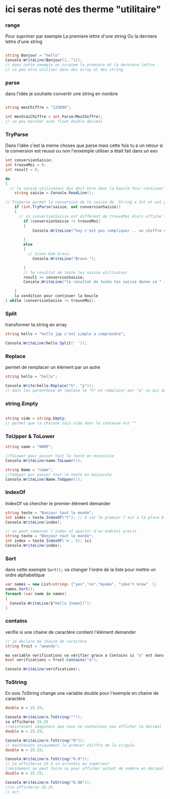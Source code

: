 # ici seras noté des therme "utilitaire" 


### range 

Pour suprimer par exemple La premiere lettre d'une string Ou la derniere lettre d'une string 

```cs

string Bonjour = "hello"
Console.WriteLine(Bonjour[1..^1]);
// dans cette exemple on surpime la premiere et la derniere lettre 
// sa peu etre utiliser dans des array et des string 

```
### parse 

dans l'idée je souhaite convertir une string en nombre 

```cs 

string mesChiffre = "125896";

int mesVraiChiffre = int.Parse(MesChiffre);
// sa peu marcher avec float double decimal 
```

### TryParse

Dans l'idée  c'est la meme choses que parse mais cette fois tu a un retour si la conversion est reussi ou non 
l'enxemple utiliser a était fait dans un exo 
```cs
int conversionSaisie;
int trouveMoi = 0;
int result = 0;

do
{
  // la saisie utilisateur Qui doit etre dans la boucle Pour continuer la saisie utilisateur 
    string saisie = Console.ReadLine();

// Tryparse permet la conversion de la saisie de  String a Int et out peut renvoyer true ou false et fait le resultat demander.
    if (int.TryParse(saisie, out conversionSaisie))
    {
      // si conversionSaisie est différent de trouveMoi Alors affiche la Console 
        if (conversionSaisie != trouveMoi)
        {
            Console.WriteLine("hey c'est pas compliquer .. un chiffre entre 0 et 9 ");

        }
        else
        {
          // Sinon bah bravo.
            Console.WriteLine("Bravo.");

        }
        // le resultat de toute les saisie utilisateur 
        result += conversionSaisie;
        Console.WriteLine("le resultat de toute tes saisie donne sa " + result);

    }
    la condition pour continuer la boucle 
} while (conversionSaisie != trouveMoi);


```
### Split 

transformer ta string en array 

```cs
string hello = "hello jpp c'est simple a comprendre";

Console.WriteLine(hello.Split(' '));

```

### Replace 

permet de remplacer un élément par un autre 

```cs
string hello = "hello";

Console.Write(hello.Replace("h", "p"));
// dans les parenthese de replace le "h" et remplacer par "p" ce qui donne "pello"
```

### string.Empty 

```cs

string vide = string.Empty;
// permet que la chainne sois vide donc le contenue est "" 

```

### ToUpper & ToLower

```cs
string name = "NAME";

//ToLower pour passer tout le texte en minuscule 
Console.WriteLine(name.ToLower());

string Name = "name";
//ToUpper pur passer tout le texte en majuscule
Console.WriteLine(Name.ToUpper());
```

### IndexOf

IndexOf va chercher le premier élément demander 
```cs
string texte = "Bonjour tout le monde";
int index = texte.IndexOf("t"); // 8 car le premier T est a la place 8
Console.WriteLine(index);

// on peut comencer l'index of apartir d'un endroit precis 
string texte = "Bonjour tout le monde";
int index = texte.IndexOf('o', 5); ici 
Console.WriteLine(index);
```


### Sort

dans cette exemple ``Sort();`` va changer l'ordre de la liste pour mettre un ordre alphabetique 
```cs
var names = new List<string> {"yes","no","myabe", "idon't know"  };
names.Sort();
foreach (var name in names)
{
  Console.WriteLine($"Hello {name}!");
}
```

### contains 
verifie si une chaine de caractère contient l'élément demander 

```cs
// je declare ma chaine de caractère 
string fruit = "amande";

ma variable verifications va vérifier grace a Contains si "a" est dans la chaine de caractère de la variable "fruit"
bool verifications = fruit.Contains("a");

Console.WriteLine(verifications);
```

### ToString
En sois ToString change une variable double pour l'exemple en chaine de caractère 

```cs
double n = 25.25; 

Console.WriteLine(n.ToString(""));
sa afficheras 25.25
//maintenant imaginons que nous ne souhaitons pas afficher la décimal
double n = 25.25; 

Console.WriteLine(n.ToString("0"));
// maintenant uniquement le premier chiffre de la virgule 
double n = 25.25; 

Console.WriteLine(n.ToString("0.0"));
// Sa afficheras 25.3 sa arrondis au supérieur 
//évidament on peut faire sa pour afficher autant de nombre en decimal qu'on veut 
double n = 25.25; 

Console.WriteLine(n.ToString("0.00"));
//sa afficheras 25.25
// ect
```

###






